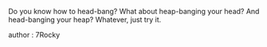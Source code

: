 Do you know how to head-bang? What about heap-banging your head? And head-banging your heap? Whatever, just try it.

author : 7Rocky
